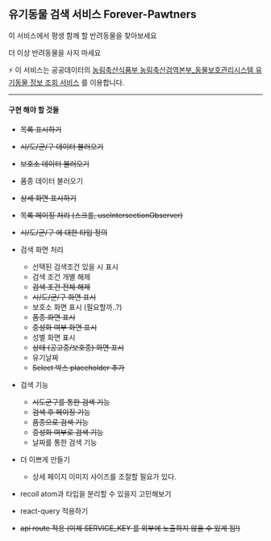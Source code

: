 ## 유기동물 검색 서비스 Forever-Pawtners

이 서비스에서 평생 함께 할 반려동물을 찾아보세요

더 이상 반려동물을 사지 마세요

⚡️ 이 서비스는 공공데이터의 [농림축산식품부 농림축산검역본부\_동물보호관리시스템 유기동물 정보 조회 서비스](https://www.data.go.kr/tcs/dss/selectApiDataDetailView.do?publicDataPk=15098931) 를 이용합니다.

---

#### 구현 해야 할 것들

- ~~목록 표시하기~~
- ~~시/도/군/구 데이터 불러오기~~
- ~~보호소 데이터 불러오기~~
- 품종 데이터 불러오기
- ~~상세 화면 표시하기~~
- ~~목록 페이징 처리 (스크롤, useIntersectionObserver)~~
- ~~시/도/군/구 에 대한 타입 정의~~
- 검색 화면 처리

  - 선택된 검색조건 있을 시 표시
  - 검색 조건 개별 해제
  - ~~검색 조건 전체 해제~~
  - ~~시/도/군/구 화면 표시~~
  - 보호소 화면 표시 (필요할까..?)
  - ~~품종 화면 표시~~
  - ~~중성화 여부 화면 표시~~
  - 성별 화면 표시
  - ~~상태 (공고중/보호중) 화면 표시~~
  - 유기날짜
  - ~~Select 박스 placeholder 추가~~

- 검색 기능

  - ~~시도군구를 통한 검색 기능~~
  - ~~검색 후 페이징 기능~~
  - ~~품종으로 검색 기능~~
  - ~~중성화 여부로 검색 기능~~
  - 날짜를 통한 검색 기능

- 더 이쁘게 만들기

  - 상세 페이지 이미지 사이즈를 조절할 필요가 있다.

- recoil atom과 타입을 분리할 수 있을지 고민해보기
- react-query 적용하기
- ~~api route 적용 (이제 SERVICE_KEY 를 외부에 노출하지 않을 수 있게 됨!)~~
